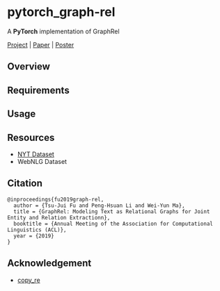 # pytorch_graph-rel
A **PyTorch** implementation of GraphRel

[Project]() | [Paper]() | [Poster]()

## Overview

## Requirements

## Usage

## Resources
+ [NYT Dataset](https://github.com/xiangrongzeng/copy_re)
+ WebNLG Dataset

## Citation
```
@inproceedings{fu2019graph-rel, 
  author = {Tsu-Jui Fu and Peng-Hsuan Li and Wei-Yun Ma}, 
  title = {GraphRel: Modeling Text as Relational Graphs for Joint Entity and Relation Extractionn}, 
  booktitle = {Annual Meeting of the Association for Computational Linguistics (ACL)}, 
  year = {2019} 
}
```

## Acknowledgement
+ [copy_re](https://github.com/xiangrongzeng/copy_re)
